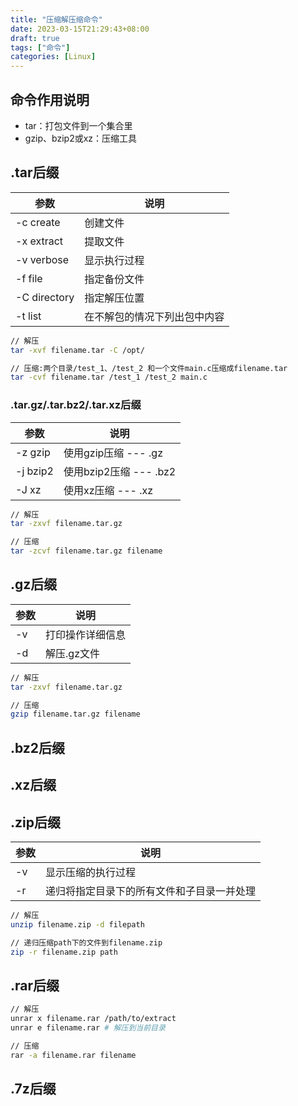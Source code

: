 ```yaml
---
title: "压缩解压缩命令"
date: 2023-03-15T21:29:43+08:00
draft: true
tags: ["命令"]
categories: [Linux]
---
```


## 命令作用说明

- tar：打包文件到一个集合里
- gzip、bzip2或xz：压缩工具

## .tar后缀

参数 | 说明
---|---
-c create | 创建文件
-x extract | 提取文件
-v verbose | 显示执行过程
-f file | 指定备份文件
-C directory | 指定解压位置
-t list | 在不解包的情况下列出包中内容

```bash
// 解压
tar -xvf filename.tar -C /opt/

// 压缩:两个目录/test_1、/test_2 和一个文件main.c压缩成filename.tar
tar -cvf filename.tar /test_1 /test_2 main.c
```

### .tar.gz/.tar.bz2/.tar.xz后缀

参数 | 说明
---|---
-z gzip | 使用gzip压缩 --- .gz
-j bzip2 | 使用bzip2压缩 --- .bz2
-J xz | 使用xz压缩 --- .xz

```bash
// 解压
tar -zxvf filename.tar.gz

// 压缩
tar -zcvf filename.tar.gz filename
```

## .gz后缀

参数 | 说明
---|---
-v | 打印操作详细信息
-d | 解压.gz文件

```bash
// 解压
tar -zxvf filename.tar.gz

// 压缩
gzip filename.tar.gz filename
```

## .bz2后缀



## .xz后缀



## .zip后缀

参数 | 说明
---|---
-v | 显示压缩的执行过程
-r | 递归将指定目录下的所有文件和子目录一并处理

```bash
// 解压
unzip filename.zip -d filepath

// 递归压缩path下的文件到filename.zip
zip -r filename.zip path
```

## .rar后缀

```bash
// 解压
unrar x filename.rar /path/to/extract
unrar e filename.rar # 解压到当前目录

// 压缩
rar -a filename.rar filename
```

## .7z后缀


